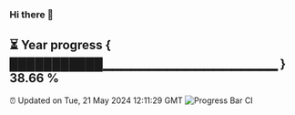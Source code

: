 ### Hi there 👋
⏳ Year progress { ███████████▁▁▁▁▁▁▁▁▁▁▁▁▁▁▁▁▁▁▁ } 38.66 %
---
⏰ Updated on Tue, 21 May 2024 12:11:29 GMT
![Progress Bar CI](https://github.com/Moyi321/Moyi321/workflows/Progress%20Bar%20CI/badge.svg)

